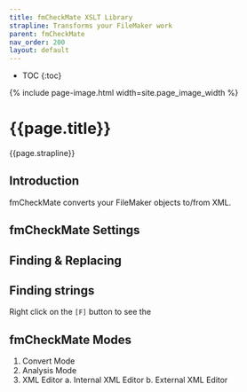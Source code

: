 ```yaml
---
title: fmCheckMate XSLT Library
strapline: Transforms your FileMaker work
parent: fmCheckMate
nav_order: 200
layout: default
---
```

- TOC
{:toc}

{% include page-image.html width=site.page_image_width %}

# {{page.title}}

{{page.strapline}}



## Introduction

fmCheckMate converts your FileMaker objects to/from XML.


## fmCheckMate Settings


## Finding & Replacing



## Finding strings

Right click on the `[F]` button to see the

## fmCheckMate Modes

1. Convert Mode
2. Analysis Mode
3. XML Editor
   a. Internal XML Editor
   b. External XML Editor


